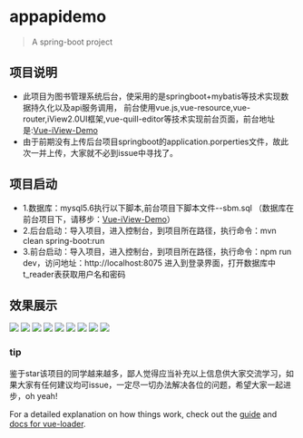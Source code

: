 # appapidemo

> A spring-boot project

## 项目说明

- 此项目为图书管理系统后台，使采用的是springboot+mybatis等技术实现数据持久化以及api服务调用，
前台使用vue.js,vue-resource,vue-router,iView2.0UI框架,vue-quill-editor等技术实现前台页面，前台地址是:[Vue-iView-Demo](https://github.com/yangyuscript/Vue-iView-demo.git)
- 由于前期没有上传后台项目springboot的application.porperties文件，故此次一并上传，大家就不必到issue中寻找了。

## 项目启动
- 1.数据库：mysql5.6执行以下脚本,前台项目下脚本文件--sbm.sql  （数据库在前台项目下，请移步：[Vue-iView-Demo](https://github.com/yangyuscript/Vue-iView-demo.git)）
- 2.后台启动：导入项目，进入控制台，到项目所在路径，执行命令：mvn clean spring-boot:run
- 3.前台启动：导入项目，进入控制台，到项目所在路径，执行命令：npm run dev，访问地址：http://localhost:8075  进入到登录界面，打开数据库中t_reader表获取用户名和密码


## 效果展示
![](https://github.com/yangyuscript/Vue-iView-demo/blob/master/static/1.png?raw=true)
![](https://github.com/yangyuscript/Vue-iView-demo/blob/master/static/2.png?raw=true)
![](https://github.com/yangyuscript/Vue-iView-demo/blob/master/static/3.png?raw=true)
![](https://github.com/yangyuscript/Vue-iView-demo/blob/master/static/4.png?raw=true)
![](https://github.com/yangyuscript/Vue-iView-demo/blob/master/static/5.png?raw=true)
![](https://github.com/yangyuscript/Vue-iView-demo/blob/master/static/6.png?raw=true)
![](https://github.com/yangyuscript/Vue-iView-demo/blob/master/static/7.png?raw=true)
![](https://github.com/yangyuscript/Vue-iView-demo/blob/master/static/8.png?raw=true)
![](https://github.com/yangyuscript/Vue-iView-demo/blob/master/static/9.png?raw=true)


### tip
鉴于star该项目的同学越来越多，鄙人觉得应当补充以上信息供大家交流学习，如果大家有任何建议均可issue，一定尽一切办法解决各位的问题，希望大家一起进步，oh yeah!

For a detailed explanation on how things work, check out the [guide](http://vuejs-templates.github.io/webpack/) and [docs for vue-loader](http://vuejs.github.io/vue-loader).
